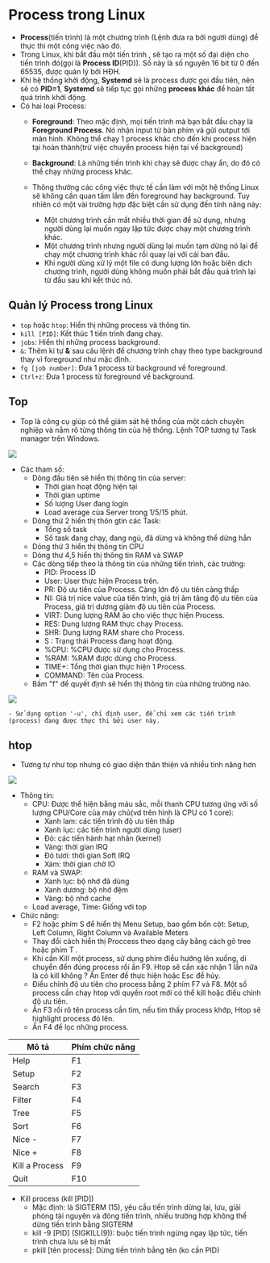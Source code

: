# Process trong Linux

- **Process**(tiến trình) là một chương trình (Lệnh đưa ra bởi người dùng) để thực thi một công việc nào đó. 
- Trong Linux, khi bắt đầu một tiến trình , sẽ tạo ra một số đại diện cho tiến trình đó(gọi là **Process ID**(PID)). Số này là số nguyên 16 bit từ 0 đến 65535, được quản lý bởi HĐH.
- Khi hệ thống khởi động, **Systemd** sẽ là process được gọi đầu tiên, nên sẽ có **PID=1**, **Systemd** sẽ tiếp tục gọi những **process khác** để hoàn tất quá trình khởi động.
- Có hai loại Process:
	- **Foreground**:
		Theo mặc định, mọi tiến trình mà bạn bắt đầu chạy là **Foreground Process**. Nó nhận input từ bàn phím và gửi output tới màn hình. 
		Không thể chạy 1 process khác cho đến khi process hiện tại hoàn thành(trừ việc chuyển process hiện tại về background)
	- **Background**:
		Là những tiến trình khi chạy sẽ được chạy ẩn, do đó có thể chạy những process khác.

	- Thông thường các công việc thực tế cần làm với một hệ thống Linux sẽ không cần quan tấm lắm đến foreground hay background. Tuy nhiên có một vài trường hợp đặc biệt cần sử dụng đến tính năng này:
		- Một chương trình cần mất nhiều thời gian để sử dụng, nhưng người dùng lại muốn ngay lập tức được chạy một chương trình khác.
    	- Một chương trình nhưng người dùng lại muốn tạm dừng nó lại để chạy một chương trình khác rồi quay lại với cái ban đầu.
    	- Khi người dùng xử lý một file có dung lượng lớn hoặc biên dịch chương trình, người dùng không muốn phải bắt đầu quá trình lại từ đầu sau khi kết thúc nó.

## Quản lý Process trong Linux
- `top` hoặc `htop`: Hiển thị những process và thông tin.
- `kill [PID]`: Kết thúc 1 tiến trình đang chạy.
- `jobs`: Hiển thị những process background.
- `&`: Thêm kí tự **&** sau câu lệnh để chương trình chạy theo type background thay vì foreground như mặc định.
- `fg [job number]`: Đưa 1 process từ background về foreground.
- `Ctrl+z`: Đưa 1 process từ foreground về background. 

## Top
- Top là công cụ giúp có thể giám sát hệ thống của một cách chuyên nghiệp và nắm rõ từng thông tin của hệ thống. Lệnh TOP tương tự Task manager trên Windows.
<img src="https://i.imgur.com/9FsTBP6.png">

- Các tham số:
	- Dòng đầu tiên sẽ hiển thị thông tin của server: 
		- Thời gian hoạt động hiện tại
		- Thời gian uptime
		- Số lượng User đang login
		- Load average của Server trong 1/5/15 phút.
	- Dòng thứ 2 hiển thị thôn gtin các Task:
		- Tổng số task
		- Số task đang chạy, đang ngủ, đã dừng và không thể dừng hẳn
	- Dòng thứ 3 hiển thị thông tin CPU
	- Dòng thư 4,5 hiển thị thông tin RAM và SWAP
	- Các dòng tiếp theo là thông tin của những tiến trình, các trường:
		- PID: Process ID
    	- User: User thực hiện Process trên.
    	- PR: Độ ưu tiên của Process. Càng lớn độ ưu tiên càng thấp
    	- NI: Giá trị nice value của tiến trình, giá trị âm tăng độ ưu tiên của Process, giá trị dương giảm độ ưu tiên của Process.
    	- VIRT: Dung lượng RAM ảo cho việc thực hiện Process.
    	- RES: Dung lượng RAM thực chạy Process.
    	- SHR: Dung lượng RAM share cho Process.
    	- S : Trạng thái Process đang hoạt động.
    	- %CPU: %CPU được sử dụng cho Process.
    	- %RAM: %RAM được dùng cho Process.
    	- TIME+: Tổng thời gian thực hiện 1 Process.
    	- COMMAND: Tên của Process.
    - Bấm "f" để quyết định sẽ hiển thị thông tin của những trường nào.
<img src="https://i.imgur.com/c8V1KX8.png">

    - Sử dụng option '-u', chỉ định user, để chỉ xem các tiến trình (process) đang được thực thi bởi user này.

## htop
- Tương tự như top nhưng có giao diện thân thiện và nhiều tính năng hơn
<img src="https://i.imgur.com/Tdok6Jl.png">

- Thông tin:
	- CPU: Được thể hiện bằng máu sắc, mỗi thanh CPU tương ứng với số lượng CPU/Core của máy chủ(vd trên hình là CPU có 1 core):
		- Xanh lam: các tiến trình độ ưu tiên thấp
    	- Xanh lục: các tiến trình người dùng (user)
    	- Đỏ: các tiến hành hạt nhân (kernel)
    	- Vàng: thời gian IRQ
    	- Đỏ tươi: thời gian Soft IRQ
    	- Xám: thời gian chờ IO
   	- RAM và SWAP:
        - Xanh lục: bộ nhớ đã dùng
    	- Xanh dương: bộ nhớ đệm
    	- Vàng: bộ nhớ cache
	- Load average, Time: Giống với top
- Chức năng:
	- F2 hoặc phím S để hiển thị Menu Setup, bao gồm bốn cột: Setup, Left Column, Right Column và Available Meters
	- Thay đổi cách hiển thị Proccess theo dạng cây bằng cách gõ tree hoặc phím T .
	- Khi cần Kill một process, sử dụng phím điều hướng lên xuống, di chuyển đến đúng process rồi ấn F9. Htop sẽ cần xác nhận 1 lần nữa là có kill không ? Ấn Enter để thực hiện hoặc Esc để hủy.
	- Điều chỉnh độ ưu tiên cho process bằng 2 phím F7 và F8. Một số process cần chạy htop với quyền root mới có thể kill hoặc điều chỉnh độ ưu tiên.
	- Ấn F3 rồi rõ tên process cần tìm, nếu tìm thấy process khớp, Htop sẽ highlight process đó lên.
	- Ấn F4 để lọc những process.

|Mô tả|Phím chức năng|
|-|-|
|Help|F1|
|Setup|F2|
|Search|F3|
|Filter|F4|
|Tree|F5|
|Sort|F6|
|Nice -|F7|
|Nice +|F8|
|Kill a Process|F9|
|Quit|F10|

- Kill process (kill [PID])
	- Mặc định: là SIGTERM (15), yêu cầu tiến trình dừng lại, lưu, giải phóng tài nguyên và đóng tiến trình, nhiều trường hợp không thể dừng tiến trình bằng SIGTERM
	- kill -9 [PID]  (SIGKILL(9)): buộc tiến trình ngừng ngay lập tức, tiến trình chưa lưu sẽ bị mất 
	- pkill [tên process]: Dừng tiến trình bằng tên (ko cần PID)
	